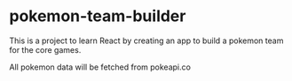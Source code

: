 # pokemon-team-builder

This is a project to learn React by creating an app to build a pokemon team for the core games.

All pokemon data will be fetched from pokeapi.co
